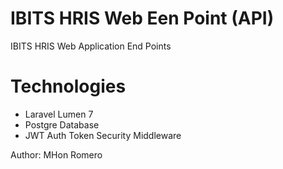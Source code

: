 # IBITS HRIS Web Een Point (API)
IBITS HRIS Web Application End Points

# Technologies
- Laravel Lumen 7
- Postgre Database
- JWT Auth Token Security Middleware

Author: MHon Romero
